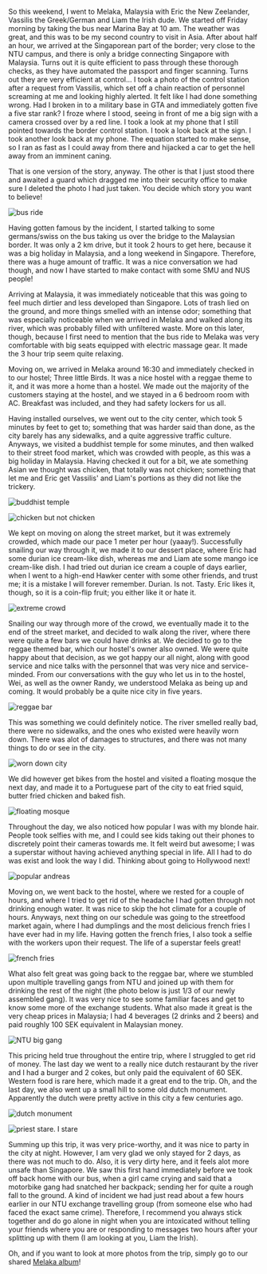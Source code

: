 


So this weekend, I went to Melaka, Malaysia with Eric the New Zeelander, Vassilis the Greek/German and Liam the Irish dude. We started off Friday morning by taking the bus near Marina Bay at 10 am. The weather was great, and this was to be my second country to visit in Asia. After about half an hour, we arrived at the Singaporean part of the border; very close to the NTU campus, and there is only a bridge connecting Singapore with Malaysia. Turns out it is quite efficient to pass through these thorough checks, as they have automated the passport and finger scanning. Turns out they are very efficient at control... I took a photo of the control station after a request from Vassilis, which set off a chain reaction of personnel screaming at me and looking highly alerted. It felt like I had done something wrong. Had I broken in to a military base in GTA and immediately gotten five a five star rank? I froze where I stood, seeing in front of me a big sign with a camera crossed over by a red line. I took a look at my phone that I still pointed towards the border control station. I took a look back at the sign. I took another look back at my phone. The equation started to make sense, so I ran as fast as I could away from there and hijacked a car to get the hell away from an imminent caning.

That is one version of the story, anyway. The other is that I just stood there and awaited a guard which dragged me into their security office to make sure I deleted the photo I had just taken. You decide which story you want to believe!

![bus ride](https://lh3.googleusercontent.com/42vA1kRdV-3Ir44V2yYZpJMlWiqYOyKHy83LMsbVrw83ToogyuocTvwJY0cmniqTRm92jKcnYayza_KFCSfmFGH6jLZFPcNDLnvwnVpneXXVPcM1Zozlkoie9fgKh726xPax3nBxLw)

Having gotten famous by the incident, I started talking to some germans/swiss on the bus taking us over the bridge to the Malaysian border. It was only a 2 km drive, but it took 2 hours to get here, because it was a big holiday in Malaysia, and a long weekend in Singapore. Therefore, there was a huge amount of traffic. It was a nice conversation we had though, and now I have started to make contact with some SMU and NUS people!

Arriving at Malaysia, it was immediately noticeable that this was going to feel much dirtier and less developed than Singapore. Lots of trash lied on the ground, and more things smelled with an intense odor; something that was especially noticeable when we arrived in Melaka and walked along its river, which was probably filled with unfiltered waste. More on this later, though, because I first need to mention that the bus ride to Melaka was very comfortable with big seats equipped with electric massage gear. It made the 3 hour trip seem quite relaxing.

Moving on, we arrived in Melaka around 16:30 and immediately checked in to our hostel; Three little Birds. It was a nice hostel with a reggae theme to it, and it was more a home than a hostel. We made out the majority of the customers staying at the hostel, and we stayed in a 6 bedroom room with AC. Breakfast was included, and they had safety lockers for us all.

Having installed ourselves, we went out to the city center, which took 5 minutes by feet to get to; something that was harder said than done, as the city barely has any sidewalks, and a quite aggressive traffic culture. Anyways, we visited a buddhist temple for some minutes, and then walked to their street food market, which was crowded with people, as this was a big holiday in Malaysia. Having checked it out for a bit, we ate something Asian we thought was chicken, that totally was not chicken; something that let me and Eric get Vassilis' and Liam's portions as they did not like the trickery.

![buddhist temple](https://lh3.googleusercontent.com/6Abmas-VqKsJCKy7tVfGTsfpWGovRzBa6MPnG1TfDCV0AGeomuz26n3p1UozDSnwnxIj2tT-_2mhLqrRPlv22G5gIWD4yC5T7NbqdjuCNw-U1I7LGjIv2qt6JEMPRFV0l6edgCmkww)

![chicken but not chicken](https://lh3.googleusercontent.com/Lc2boMPgDy-Rh3MyiNpbRap-lfRK9KpGTrAzyQgSU3os3ErH8B4XbtUaWpm8c88DoizulYVLfPPJDr0SzORMpH4uTKeozWXrawZCrrm82gALWtV_hMw6oxnJaQuQBF5zQ1efafIJcA)

We kept on moving on along the street market, but it was extremely crowded, which made our pace 1 meter per hour (yaaay!). Successfully snailing our way through it, we made it to our dessert place, where Eric had some durian ice cream-like dish, whereas me and Liam ate some mango ice cream-like dish. I had tried out durian ice cream a couple of days earlier, when I went to a high-end Hawker center with some other friends, and trust me; it is a mistake I will forever remember. Durian. Is not. Tasty. Eric likes it, though, so it is a coin-flip fruit; you either like it or hate it.

![extreme crowd](https://lh3.googleusercontent.com/bjPq3uF-uEI1G3RuSSp542XhJwS1d95UqjQo_FB0YKjmFIZpk0Dq4P-4A8WbQHMvDOoGPYW-5VNYeAT2gkPlaiRioRd9sVErZg9dF13kij7ycIUsv8tSs4uPYolNuvxzSOqvW3dyOQ)

Snailing our way through more of the crowd, we eventually made it to the end of the street market, and decided to walk along the river, where there were quite a few bars we could have drinks at. We decided to go to the reggae themed bar, which our hostel's owner also owned. We were quite happy about that decision, as we got happy our all night, along with good service and nice talks with the personnel that was very nice and service-minded. From our conversations with the guy who let us in to the hostel, Wei, as well as the owner Randy, we understood Melaka as being up and coming. It would probably be a quite nice city in five years.

![reggae bar](https://lh3.googleusercontent.com/fJH2VNQdHVZAWzmkneEJ7L6FKEixy_ZSN2OvuRuM5pRj-ERL_q74e3LhNtumpDPATIoasaVCe7bI1Wcf9qMPrJ3_U886Vns5JlnBMByGcneOPavohCVByKs_zYUJ8pzZkkLS-Ass2g)

This was something we could definitely notice. The river smelled really bad, there were no sidewalks, and the ones who existed were  heavily worn down. There was alot of damages to structures, and there was not many things to do or see in the city.

![worn down city](https://lh3.googleusercontent.com/8YMPvlrC22m2Jrixfb5rVOPLXPiKF8Cic35xbaouLgQauqlKmv6SHKkJx3xi87BHpJygwum35wlqGJug2Lu0FXWHoxddjebmCWT8g1SzitZtjEKc1etNtD_rPva2DtVbkR5s5Atbpw)

We did however get bikes from the hostel and visited a floating mosque the next day, and made it to a Portuguese part of the city to eat fried squid, butter fried chicken and baked fish.

![floating mosque](https://lh3.googleusercontent.com/WhrHvJybFITaZ1QHdVZ03dvyXD8U3t54iWUpv877Xr_egu1XJY2xELvie6xot65cHK1op-dzMdHHHzITUVy0ZrbRJpMbJVJxCgEbpNet-d75kSPbKlFN7b-ni82ajbCXpVXsu0hxKA)

Throughout the day, we also noticed how popular I was with my blonde hair. People took selfies with me, and I could see kids taking out their phones to discretely point their cameras towards me. It felt weird but awesome; I was a superstar without having achieved anything special in life. All I had to do was exist and look the way I did. Thinking about going to Hollywood next!

![popular andreas](https://lh3.googleusercontent.com/5wn06Rkl1du1LRScQCVz5zJI0Vy5_-KWoTy-O5oTTiGJ4YDkcjB0Egz0lJ6ZRt3kZrcIiryOG_-n9Cm-ruYyetfy4GCRRKL71inUypPddWM8cG8jw4eN3KBYComVyRKOo4l51pVPLQ)

Moving on, we went back to the hostel, where we rested for a couple of hours, and where I tried to get rid of the headache I had gotten through not drinking enough water. It was nice to skip the hot climate for a couple of hours. Anyways, next thing on our schedule was going to the streetfood market again, where I had dumplings and the most delicious french fries I have ever had in my life. Having gotten the french fries, I also took a selfie with the workers upon their request. The life of a superstar feels great!

![french fries](https://lh3.googleusercontent.com/IqE_-pY0zkIrCdNsTO2hnanSCdLf8CpFYq_PB1l_QcMQ4OROar_dBIR2gxbPsZB577ocdplxamom_tYeqFdZBXJfxRHUoXu8ERebdFVqMgSM0Kpt3PudZHDvMab21stUYjunmMKKfQ)

What also felt great was going back to the reggae bar, where we stumbled upon multiple travelling gangs from NTU and joined up with them for drinking the rest of the night (the photo below is just 1/3 of our newly assembled gang). It was very nice to see some familiar faces and get to know some more of the exchange students. What also made it great is the very cheap prices in Malaysia; I had 4 beverages (2 drinks and 2 beers) and paid roughly 100 SEK equivalent in Malaysian money.

![NTU big gang](https://lh3.googleusercontent.com/qyat3lme85zlfSnrS3Wp2fO9d1uy46KzL2aMmtQIzUo3_BPpOOC5lR1WzyGMjh443Ov1S8O8wlJeYCJb84sUNqQj1zFfycPYT8CbatOVUVFviLECpOuNJTrRNoNJesVphGDam3pgNw)

This pricing held true throughout the entire trip, where I struggled to get rid of money. The last day we went to a really nice dutch restaurant by the river and I had a burger and 2 cokes, but only paid the equivalent of 60 SEK. Western food is rare here, which made it a great end to the trip. Oh, and the last day, we also went up a small hill to some old dutch monument. Apparently the dutch were pretty active in this city a few centuries ago.

![dutch monument](https://lh3.googleusercontent.com/CCkmaqwyM5hhYj0wMych7MBiloyUSkLhAB5NY8mc3OUfoTxC3kgttXjt1VeugDiv8VP2Aj4IJ7WLuZpYwcJ72SjKawNju6p6utaE7phG4lPI1dBlL6yxeRuzSkjFdvUQzq13avWlkg)

![priest stare. I stare](https://lh3.googleusercontent.com/5Meu2zsH1oVbt4cdU6E8vIbnIaK8lS1FN-MhPZbHHWQyM7USOBYEMnoZv1KemZzWjnOfVf4qT_qWothEa2wS7qifxtO2ILXZgpD-uWqKdIuGnTGREce40qjUbqYgZIMTe_3uN-dMGA)

Summing up this trip, it was very price-worthy, and it was nice to party in the city at night. However, I am very glad we only stayed for 2 days, as there was not much to do. Also, it is very dirty here, and it feels alot more unsafe than Singapore. We saw this first hand immediately before we took off back home with our bus, when a girl came crying and said that a motorbike gang had snatched her backpack; sending her for quite a rough fall to the ground. A kind of incident we had just read about a few hours earlier in our NTU exchange travelling group (from someone else who had faced the exact same crime). Therefore, I recommend you always stick together and do go alone in night when you are intoxicated without telling your friends where you are or responding to messages two hours after your splitting up with them (I am looking at you, Liam the Irish).

Oh, and if you want to look at more photos from the trip, simply go to our shared [Melaka album](https://goo.gl/photos/hA18fegDwVvJYcGn6)!
